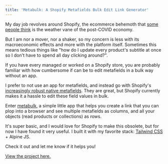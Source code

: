 ```yaml
---
title: 'Metabulk: A Shopify Metafields Bulk Edit Link Generator'
---
```


My day job revolves around Shopify, the ecommerce behemoth that [some people think](https://twitter.com/michaelbatnick/status/1524481965897957376?s=21&t=qz_kEQsbNRlIwjOhewM0_A) is the weather vane of the post-COVID economy.

But I am nor a mover, nor a shaker, so my concern is less with its macroeconomic effects and more with the platform itself. Sometimes this means tedious things like "how do I update every product's subtitle at once so I don't have to spend all day clicking around?".

If you have every managed or worked on a Shopify store, you are probably familiar with how cumbersome if can be to edit metafields in a bulk way without an app.

I prefer to not use an app for metafields, and instead go with Shopify's [increasingly robust native metafields](https://changelog.shopify.com/posts/metafield-improvements-metafield-lists). They are great, but Shopify currently makes it a hassle to edit these field values in bulk.

Enter [metabulk](https://metabulk.karges.org), a simple little app that helps you create a link that you can plop into a browser and see multiple metafields as columns, and all your objects (read products or collections) as rows.

It's super basic, and I would love for Shopify to make this obsolete, but for now I have found it very useful. I built it with my favorite stack: [Tailwind CSS](/posts/not-another-tailwind-post) + Alpine JS.

Check it out and let me know if it helps you!

[View the project here.](https://metabulk.karges.org)